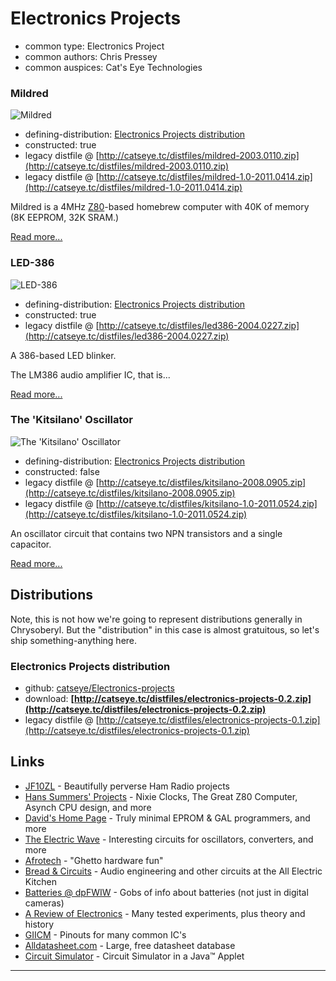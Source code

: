 Electronics Projects
====================

*   common type: Electronics Project
*   common authors: Chris Pressey
*   common auspices: Cat's Eye Technologies

### Mildred

![Mildred](http://catseye.tc/modules/electronics-projects/mildred/doc/mildred_photo.jpg)

*   defining-distribution: [Electronics Projects distribution](#electronics-projects-distribution)
*   constructed: true
*   legacy distfile @ [http://catseye.tc/distfiles/mildred-2003.0110.zip](http://catseye.tc/distfiles/mildred-2003.0110.zip)
*   legacy distfile @ [http://catseye.tc/distfiles/mildred-1.0-2011.0414.zip](http://catseye.tc/distfiles/mildred-1.0-2011.0414.zip)

Mildred is a 4MHz [Z80][]-based homebrew computer with 40K of memory (8K EEPROM, 32K SRAM.)

[Read more...](https://github.com/catseye/Electronics-Projects/tree/master/mildred)

### LED-386

![LED-386](http://catseye.tc/modules/electronics-projects/led386/doc/led386_photo.jpg)

*   defining-distribution: [Electronics Projects distribution](#electronics-projects-distribution)
*   constructed: true
*   legacy distfile @ [http://catseye.tc/distfiles/led386-2004.0227.zip](http://catseye.tc/distfiles/led386-2004.0227.zip)

A 386-based LED blinker.

The LM386 audio amplifier IC, that is...

[Read more...](https://github.com/catseye/Electronics-Projects/tree/master/led386)

### The 'Kitsilano' Oscillator

![The 'Kitsilano' Oscillator](http://catseye.tc/modules/electronics-projects/kitsilano/kitsilano.png)

*   defining-distribution: [Electronics Projects distribution](#electronics-projects-distribution)
*   constructed: false
*   legacy distfile @ [http://catseye.tc/distfiles/kitsilano-2008.0905.zip](http://catseye.tc/distfiles/kitsilano-2008.0905.zip)
*   legacy distfile @ [http://catseye.tc/distfiles/kitsilano-1.0-2011.0524.zip](http://catseye.tc/distfiles/kitsilano-1.0-2011.0524.zip)

An oscillator circuit that contains two NPN transistors and a single capacitor.

[Read more...](https://github.com/catseye/Electronics-Projects/tree/master/kitsilano)

Distributions
-------------

Note, this is not how we're going to represent distributions generally in Chrysoberyl.
But the "distribution" in this case is almost gratuitous, so let's ship something-anything here.

### Electronics Projects distribution

*   github: [catseye/Electronics-projects](https://github.com/catseye/Electronics-Projects)
*   download: **[http://catseye.tc/distfiles/electronics-projects-0.2.zip](http://catseye.tc/distfiles/electronics-projects-0.2.zip)**
*   legacy distfile @ [http://catseye.tc/distfiles/electronics-projects-0.1.zip](http://catseye.tc/distfiles/electronics-projects-0.1.zip)

Links
-----

* [JF10ZL](http://www.intio.or.jp/jf10zl/) - Beautifully perverse Ham Radio projects
* [Hans Summers' Projects](http://www.hanssummers.com/) - Nixie Clocks, The Great Z80 Computer, Asynch CPU design, and more
* [David's Home Page](https://web.archive.org/web/20130302001557/http://www.dsaprojects.110mb.com/) - Truly minimal EPROM &amp; GAL programmers, and more
* [The Electric Wave](http://www.reocities.com/CapeCanaveral/Lab/5185/electronics.html) - Interesting circuits for oscillators, converters, and more
* [Afrotech](http://www.afrotechmods.com/) - "Ghetto hardware fun"
* [Bread &amp; Circuits](http://www.all-electric.com/b&amp;cmain.html) - Audio engineering and other circuits at the All Electric Kitchen
* [Batteries @ dpFWIW](https://web.archive.org/web/20131121103753/http://dpfwiw.com/batteries.htm) - Gobs of info about batteries (not just in digital cameras)
* [A Review of Electronics](http://mysite.du.edu/~etuttle/electron/elecindx.htm) - Many tested experiments, plus theory and history
* [GIICM](http://www.kingswood-consulting.co.uk/giicm/) - Pinouts for many common IC's
* [Alldatasheet.com](http://www.alldatasheet.com/) - Large, free datasheet database
* [Circuit Simulator](http://www.falstad.com/circuit/) - Circuit Simulator in a Java™ Applet

- - - -

[Z80]: https://github.com/catseye/Chrysoberyl/blob/master/article/Retrocomputing.md#z80
